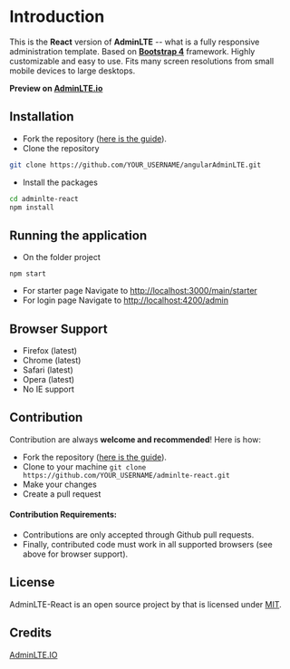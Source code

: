 Introduction
============

This is the **React** version of **AdminLTE** -- what is a fully responsive administration template. Based on **[Bootstrap 4](https://getbootstrap.com)** framework.
Highly customizable and easy to use. Fits many screen resolutions from small mobile devices to large desktops.

**Preview on [AdminLTE.io](https://adminlte.io/themes/v3)**

Installation
------------

- Fork the repository ([here is the guide](https://help.github.com/articles/fork-a-repo/)).
- Clone the repository
```bash
git clone https://github.com/YOUR_USERNAME/angularAdminLTE.git
```
- Install the packages
```bash
cd adminlte-react
npm install
```

Running the application
------------
- On the folder project
```
npm start
```
- For starter page Navigate to [http://localhost:3000/main/starter](http://localhost:3000/main/starter)
- For login page Navigate to [http://localhost:4200/admin](http://localhost:4200/admin)

Browser Support
---------------
- Firefox (latest)
- Chrome (latest)
- Safari (latest)
- Opera (latest)
- No IE support

Contribution
------------
Contribution are always **welcome and recommended**! Here is how:

- Fork the repository ([here is the guide](https://help.github.com/articles/fork-a-repo/)).
- Clone to your machine ```git clone https://github.com/YOUR_USERNAME/adminlte-react.git```
- Make your changes
- Create a pull request

#### Contribution Requirements:
- Contributions are only accepted through Github pull requests.
- Finally, contributed code must work in all supported browsers (see above for browser support).

License
-------
AdminLTE-React is an open source project by that is licensed under [MIT](http://opensource.org/licenses/MIT).

 Credits
-------------
[AdminLTE.IO](https://adminlte.io/)
